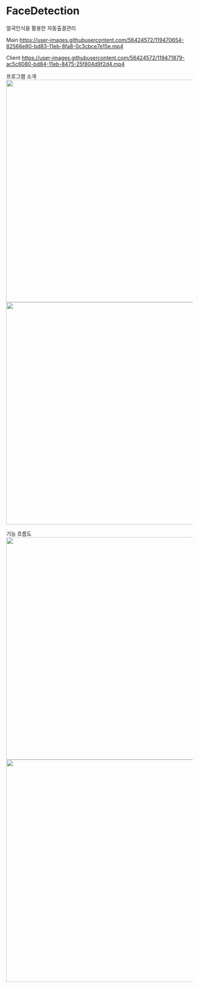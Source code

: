 # FaceDetection
얼국인식을 활용한 자동출결관리

Main
https://user-images.githubusercontent.com/56424572/119470654-82566e80-bd83-11eb-8fa8-0c3cbce7e15e.mp4

Client
https://user-images.githubusercontent.com/56424572/119471879-ac5c6080-bd84-11eb-8475-25f804d9f2d4.mp4

프로그램 소개
<img src = "https://user-images.githubusercontent.com/56424572/120460622-3f744680-c3d4-11eb-9fe9-a32ddfbaa3aa.jpg" width="600px">
<img src = "https://user-images.githubusercontent.com/56424572/120460625-40a57380-c3d4-11eb-9a01-398c40aa0bd3.jpg" width="600px">

기능 흐름도
<img src = "https://user-images.githubusercontent.com/56424572/120461753-3f287b00-c3d5-11eb-9429-d51f453ae9bd.jpg" width="600px">
<img src = "https://user-images.githubusercontent.com/56424572/120461759-4059a800-c3d5-11eb-95e9-aecdfab6084e.jpg" width="600px">



